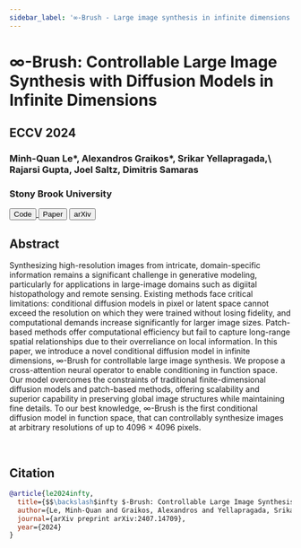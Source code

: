 ```yaml
---
sidebar_label: '∞-Brush - Large image synthesis in infinite dimensions'
---
```


# ∞-Brush: Controllable Large Image Synthesis with Diffusion Models in Infinite Dimensions

<div class="container mt-5">
    <div class="card bg-light"> 
        <div class="card-body justify-content-center">
            <h2 class="card-title text-center">ECCV 2024</h2>
            <h3 class="card-text text-center">Minh-Quan Le*, Alexandros Graikos*, Srikar Yellapragada,\
            Rajarsi Gupta, Joel Saltz, Dimitris Samaras</h3>
            <h3 class="card-text text-center">Stony Brook University</h3>
            <div class="d-flex justify-content-center">
                <a href="https://github.com/cvlab-stonybrook/infty-brush" target="_blank"><button class="paper_button">Code</button> </a>
                <a href="https://www.ecva.net/papers/eccv_2024/papers_ECCV/papers/04761.pdf" target="_blank"><button class="paper_button">Paper</button></a>
                <a href="https://arxiv.org/abs/2407.14709" target="_blank"><button class="paper_button">arXiv</button></a>
            </div>
        </div>
    </div>
</div>

## Abstract
Synthesizing high-resolution images from intricate, domain-specific information remains a significant challenge in generative modeling, particularly for applications in large-image domains such as digiital histopathology and remote sensing. Existing methods face critical limitations: conditional diffusion models in pixel or latent space cannot exceed the resolution on which they were trained without losing fidelity, and computational demands increase significantly for larger image sizes. Patch-based methods offer computational efficiency but fail to capture long-range spatial relationships due to their overreliance on local information. In this paper, we introduce a novel conditional diffusion model in infinite dimensions, ∞-Brush for controllable large image synthesis. We propose a cross-attention neural operator to enable conditioning in function space. Our model overcomes the constraints of traditional finite-dimensional diffusion models and patch-based methods, offering scalability and superior capability in preserving global image structures while maintaining fine details. To our best knowledge, ∞-Brush is the first conditional diffusion model in function space, that can controllably synthesize images at arbitrary resolutions of up to 4096 × 4096 pixels.

<br/>

## Citation

```bibtex
@article{le2024infty,
  title={$$\backslash$infty $-Brush: Controllable Large Image Synthesis with Diffusion Models in Infinite Dimensions},
  author={Le, Minh-Quan and Graikos, Alexandros and Yellapragada, Srikar and Gupta, Rajarsi and Saltz, Joel and Samaras, Dimitris},
  journal={arXiv preprint arXiv:2407.14709},
  year={2024}
}
```
